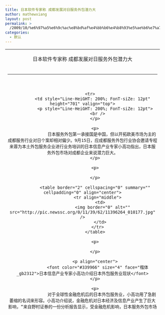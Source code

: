 ```yaml
---
title: 日本软件专家称 成都发展对日服务外包潜力大
author: mathewxiang
layout: post
permalink: >
  /2009/10/%e6%97%a5%e6%9c%ac%e8%bd%af%e4%bb%b6%e4%b8%93%e5%ae%b6%e7%a7%b0-%e6%88%90%e9%83%bd%e5%8f%91%e5%b1%95%e5%af%b9%e6%97%a5%e6%9c%8d%e5%8a%a1%e5%a4%96%e5%8c%85%e6%bd%9c%e5%8a%9b%e5%a4%a7/
categories:
  - 默认
---
```

<table border="0" width="662" height="849">
  <tr>
    <td height="49">
      <p align="center">
        日本软件专家称 成都发展对日服务外包潜力大
      </p>
    </td>
  </tr>
  
  <tr>
    <td height="17">
      <hr color="#333333" size="1" />
    </td>
  </tr>
  
  <tr>
    <td height="20" />
  </tr>
  
  <tr>
    <td height="357">
      <div align="center">
        <table border="0" cellspacing="0" cellpadding="0" width="611" height="705">
          <tr>
            <td height="16">
              <p align="center">
                <a href="http://www.newssc.org/"><strong><font color="#000000">【http://www.newssc.org 】</font></strong></a><br />  【<br /> 2009-09-15<br /> 20:26<br /> 】<br /> 【来源: 四川新闻网<br /> 】
              </p>
            </td>
          </tr>
          
          <tr>
            <td style="Line-HeiGHT: 200%; FonT-siZe: 12pt" height="701" valign="top">
              <p style="Line-HeiGHT: 200%; FonT-siZe: 12pt">
                <br />
              </p>
              
              <p>
                　　日本服务外包第一承接国是中国，但以开拓欧美市场为主的成都服务行业对日个案却相对偏少。9月15日，应成都服务外包行业协会邀请专程来蓉为本土外包服务企业进行业务培训的日本信息产业专家小高功指出，日本服务外包市场对成都企业来说潜力巨大。
              </p>
              
              <p>
                 
              </p>
              
              <table border="2" cellspacing="0" summary="" cellpadding="0" align="center">
                <tr align="middle">
                  <td>
                    <img border="0" alt="" src="http://pic.newssc.org/0/11/39/62/11396264_010177.jpg" />
                  </td>
                </tr>
              </table>
              
              <p>
                 
              </p>
              
              <p align="center">
                <font color="#339966" size="4" face="楷体_gb2312">日本信息产业专家小高功介绍日本外包服务业现状</font>
              </p>
              
              <p>
                　　对于全球性金融危机后的日本外包服务业，小高功用了急剧萎缩的名词来形容。小高功介绍说，金融危机对日本经济及信息产业产生了巨大影响，“来自野村证券的一份分析报告显示，受金融危机影响，日本服务外包市场出现了急剧萎缩。”小高功透露说，由于日本企业不容易解聘员工，因此原本可以拿出来外包的项目危机后反而更多地被交给了自己员工完成，“这是日本服务外包行业明显萎缩的主要原因。”
              </p>
              
              <p>
                　　虽然眼下日本的外包服务业市场萎缩，但小高功认为这种趋势不会持续太久时间，“预计在几年内，随着新的需求和经济结构的变化，金融危机后全球经济的复苏将出现结构性的变化，在这种背景下服务外包领域也将出现新的巨大机会。”
              </p>
              
              <p>
                　　中国是日本的本服务外包第一承接国，但近年来高速发展的成都服务外包业却鲜有良好的对日业绩，“这点大连做得要比成都好，也许是因为成都地理位置更靠近欧洲，所以成都的服务外包市场也始终以欧美市场为主！”小高功幽默地说道，未来成都企业应该有挖掘巨大日本市场的机会。为此他建议成都服务外包企业在做日本市场的时候应该注意进入行业领域的深度和高度，“比如说做证券业，企业不但可以做日本市场，也可以做国内市场，关键是要做到同行业的领先地位。”(记者<br /> 蒋亮 夏祎繁)
              </p>
            </td>
          </tr>
        </table>
      </div>
    </td>
  </tr>
</table>